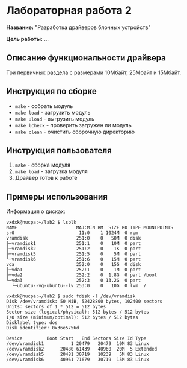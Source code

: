# Лабораторная работа 2

**Название:** "Разработка драйверов блочных устройств"

**Цель работы:** ...

## Описание функциональности драйвера
Три первичных раздела с размерами 10Мбайт, 25Мбайт и
15Мбайт.
## Инструкция по сборке
- `make` - собрать модуль
- `make load` - загрузить модуль
- `make uload` - выгрузить модуль
- `make lcheck` - проверить загружен ли модуль
- `make clean` - очистить сборочную директорию

## Инструкция пользователя
1. `make` - сборка модуля
2. `make load` - загрузка модуля
3. Драйвер готов к работе

## Примеры использования
Информация о дисках:
```
vxdxk@hucpa:~/lab2 $ lsblk 
NAME                      MAJ:MIN RM  SIZE RO TYPE MOUNTPOINTS
sr0                        11:0    1 1024M  0 rom  
vramdisk                  251:0    0   50M  0 disk 
├─vramdisk1               251:1    0   10M  0 part 
├─vramdisk2               251:2    0    1K  0 part 
├─vramdisk5               251:5    0    5M  0 part 
└─vramdisk6               251:6    0   15M  0 part 
vda                       252:0    0   15G  0 disk 
├─vda1                    252:1    0    1M  0 part 
├─vda2                    252:2    0  1.8G  0 part /boot
└─vda3                    252:3    0 13.2G  0 part 
  └─ubuntu--vg-ubuntu--lv 253:0    0   10G  0 lvm  /

```

```
vxdxk@hucpa:~/lab2 $ sudo fdisk -l /dev/vramdisk
Disk /dev/vramdisk: 50 MiB, 52428800 bytes, 102400 sectors
Units: sectors of 1 * 512 = 512 bytes
Sector size (logical/physical): 512 bytes / 512 bytes
I/O size (minimum/optimal): 512 bytes / 512 bytes
Disklabel type: dos
Disk identifier: 0x36e5756d

Device         Boot Start   End Sectors Size Id Type
/dev/vramdisk1          1 20479   20479  10M 83 Linux
/dev/vramdisk2      20480 61439   40960  20M  5 Extended
/dev/vramdisk5      20481 30719   10239   5M 83 Linux
/dev/vramdisk6      40961 71679   30719  15M 83 Linux
```